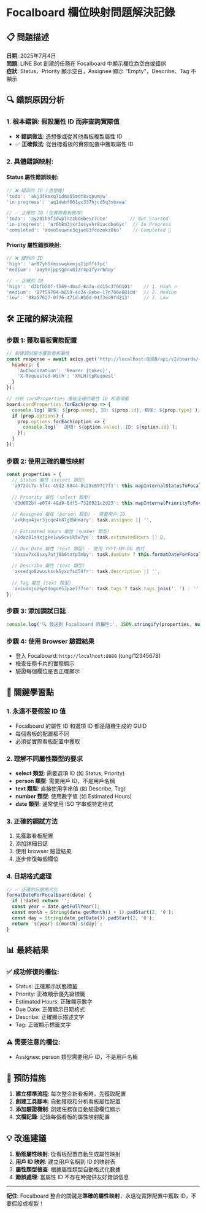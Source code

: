 # Focalboard 欄位映射問題解決記錄

## 📋 問題描述

**日期**: 2025年7月4日  
**問題**: LINE Bot 創建的任務在 Focalboard 中顯示欄位為空白或錯誤  
**症狀**: Status、Priority 顯示空白，Assignee 顯示 "Empty"，Describe、Tag 不顯示

## 🔍 錯誤原因分析

### 1. **根本錯誤**: 假設屬性 ID 而非查詢實際值
- ❌ **錯誤做法**: 憑想像或從其他看板複製屬性 ID
- ✅ **正確做法**: 從目標看板的實際配置中獲取屬性 ID

### 2. **具體錯誤映射**:

#### Status 屬性錯誤映射:
```javascript
// ❌ 錯誤的 ID (憑想像)
'todo': 'akj3fkmxq7idma55mdt8sqpumyw'
'in-progress': 'aq1dwbf661yx337hjcd5q3sbxwa'

// ✅ 正確的 ID (從實際看板獲取)
'todo': 'ayz81h9f3dwp7rzzbdebesc7ute'        // Not Started
'in-progress': 'ar6b8m3jxr3asyxhr8iucdbo6yc'  // In Progress
'completed': 'adeo5xuwne3qjue83fcozekz8ko'    // Completed 🙌
```

#### Priority 屬性錯誤映射:
```javascript
// ❌ 錯誤的 ID
'high': 'ar87yh5xmsswqkxmjq1ipfftfpc'
'medium': 'aoy9njppsgdnx8izr4p1fy7r6nqy'

// ✅ 正確的 ID
'high': 'd3bfb50f-f569-4bad-8a3a-dd15c3f60101'    // 1. High 🔥
'medium': '87f59784-b859-4c24-8ebe-17c766e081dd'  // 2. Medium
'low': '98a57627-0f76-471d-850d-91f3ed9fd213'     // 3. Low
```

## 🛠️ 正確的解決流程

### 步驟 1: 獲取看板實際配置
```javascript
// 創建調試腳本獲取看板屬性
const response = await axios.get('http://localhost:8080/api/v2/boards/{boardId}', {
  headers: {
    'Authorization': 'Bearer {token}',
    'X-Requested-With': 'XMLHttpRequest'
  }
});

// 分析 cardProperties 獲取正確的屬性 ID 和選項值
board.cardProperties.forEach(prop => {
  console.log(`屬性: ${prop.name}, ID: ${prop.id}, 類型: ${prop.type}`);
  if (prop.options) {
    prop.options.forEach(option => {
      console.log(`  選項: ${option.value}, ID: ${option.id}`);
    });
  }
});
```

### 步驟 2: 使用正確的屬性映射
```javascript
const properties = {
  // Status 屬性 (select 類型)
  'a972dc7a-5f4c-45d2-8044-8c28c69717f1': this.mapInternalStatusToFocalboard(task.status),
  
  // Priority 屬性 (select 類型)  
  'd3d682bf-e074-49d9-8df5-7320921c2d23': this.mapInternalPriorityToFocalboard(task.priority),
  
  // Assignee 屬性 (person 類型) - 需要用戶 ID
  'axkhqa4jxr3jcqe4k87g8bhmary': task.assignee || '',
  
  // Estimated Hours 屬性 (number 類型)
  'a8daz81s4xjgke1ww6cwik5w7ye': task.estimatedHours || 0,
  
  // Due Date 屬性 (text 類型) - 使用 YYYY-MM-DD 格式
  'a3zsw7xs8sxy7atj8b6totp3mby': task.dueDate ? this.formatDateForFocalboard(task.dueDate) : '',
  
  // Describe 屬性 (text 類型)
  'axsedqo8zwuuksck5yxofsd54fr': task.description || '',
  
  // Tag 屬性 (text 類型)
  'axiudojuz6ptdogoe53pae777so': task.tags ? task.tags.join(', ') : ''
};
```

### 步驟 3: 添加調試日誌
```javascript
console.log('🔍 發送到 Focalboard 的屬性:', JSON.stringify(properties, null, 2));
```

### 步驟 4: 使用 Browser 驗證結果
- 登入 Focalboard: `http://localhost:8080` (tung/12345678)
- 檢查任務卡片的實際顯示
- 驗證每個欄位是否正確顯示

## 🎯 關鍵學習點

### 1. **永遠不要假設 ID 值**
- Focalboard 的屬性 ID 和選項 ID 都是隨機生成的 GUID
- 每個看板的配置都不同
- 必須從實際看板配置中獲取

### 2. **理解不同屬性類型的要求**
- **select 類型**: 需要選項 ID (如 Status, Priority)
- **person 類型**: 需要用戶 ID，不是用戶名稱
- **text 類型**: 直接使用字串值 (如 Describe, Tag)
- **number 類型**: 使用數字值 (如 Estimated Hours)
- **date 類型**: 通常使用 ISO 字串或特定格式

### 3. **正確的調試方法**
1. 先獲取看板配置
2. 添加詳細日誌
3. 使用 browser 驗證結果
4. 逐步修復每個欄位

### 4. **日期格式處理**
```javascript
// ✅ 正確的日期格式化
formatDateForFocalboard(date) {
  if (!date) return '';
  const year = date.getFullYear();
  const month = String(date.getMonth() + 1).padStart(2, '0');
  const day = String(date.getDate()).padStart(2, '0');
  return `${year}-${month}-${day}`;
}
```

## 📊 最終結果

### ✅ 成功修復的欄位:
- Status: 正確顯示狀態標籤
- Priority: 正確顯示優先級標籤  
- Estimated Hours: 正確顯示數字
- Due Date: 正確顯示日期格式
- Describe: 正確顯示描述文字
- Tag: 正確顯示標籤文字

### ⚠️ 需要注意的欄位:
- Assignee: person 類型需要用戶 ID，不是用戶名稱

## 🔧 預防措施

1. **建立標準流程**: 每次整合新看板時，先獲取配置
2. **創建工具腳本**: 自動獲取和分析看板屬性配置
3. **添加驗證機制**: 創建任務後自動驗證欄位顯示
4. **文檔記錄**: 記錄每個看板的屬性映射配置

## 💡 改進建議

1. **動態屬性映射**: 從看板配置自動生成屬性映射
2. **用戶 ID 映射**: 建立用戶名稱到 ID 的映射表
3. **屬性類型檢查**: 根據屬性類型自動格式化數據
4. **錯誤處理**: 當屬性 ID 不存在時提供友好錯誤信息

---

**記住**: Focalboard 整合的關鍵是**準確的屬性映射**，永遠從實際配置中獲取 ID，不要假設或複製！
